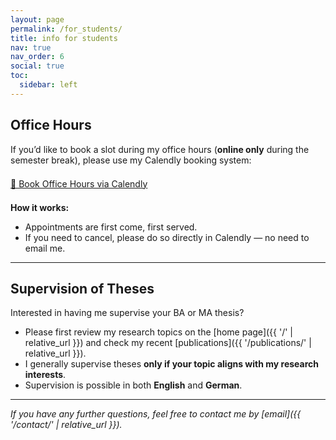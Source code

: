 ```yaml
---
layout: page
permalink: /for_students/
title: info for students
nav: true
nav_order: 6
social: true
toc:
  sidebar: left
---
```


## Office Hours

If you’d like to book a slot during my office hours (**online only** during the semester break), please use my Calendly booking system:

<div style="margin: 1.5em 0;">
  <a href="https://calendly.com/endre-borbath/office-hour" class="col col-sm-2" target="_blank">
    📅 Book Office Hours via Calendly
  </a>
</div>

**How it works:**  
- Appointments are first come, first served.  
- If you need to cancel, please do so directly in Calendly — no need to email me.

---

## Supervision of Theses

Interested in having me supervise your BA or MA thesis?  
- Please first review my research topics on the [home page]({{ '/' | relative_url }}) and check my recent [publications]({{ '/publications/' | relative_url }}).  
- I generally supervise theses **only if your topic aligns with my research interests**.
- Supervision is possible in both **English** and **German**.

---

*If you have any further questions, feel free to contact me by [email]({{ '/contact/' | relative_url }}).*
